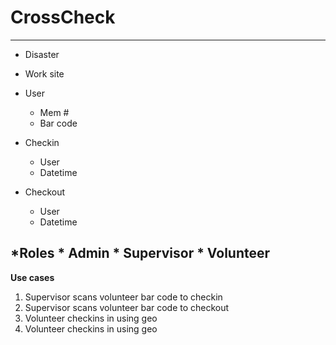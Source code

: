 # CrossCheck
---
* Disaster
* Work site
* User
	* Mem #
	* Bar code

* Checkin
	* User
	* Datetime
* Checkout
	* User
	* Datetime

*Roles
	* Admin
	* Supervisor
	* Volunteer
---
**Use cases**
1. Supervisor scans volunteer bar code to checkin
2. Supervisor scans volunteer bar code to checkout
3. Volunteer checkins in using geo
4. Volunteer checkins in using geo